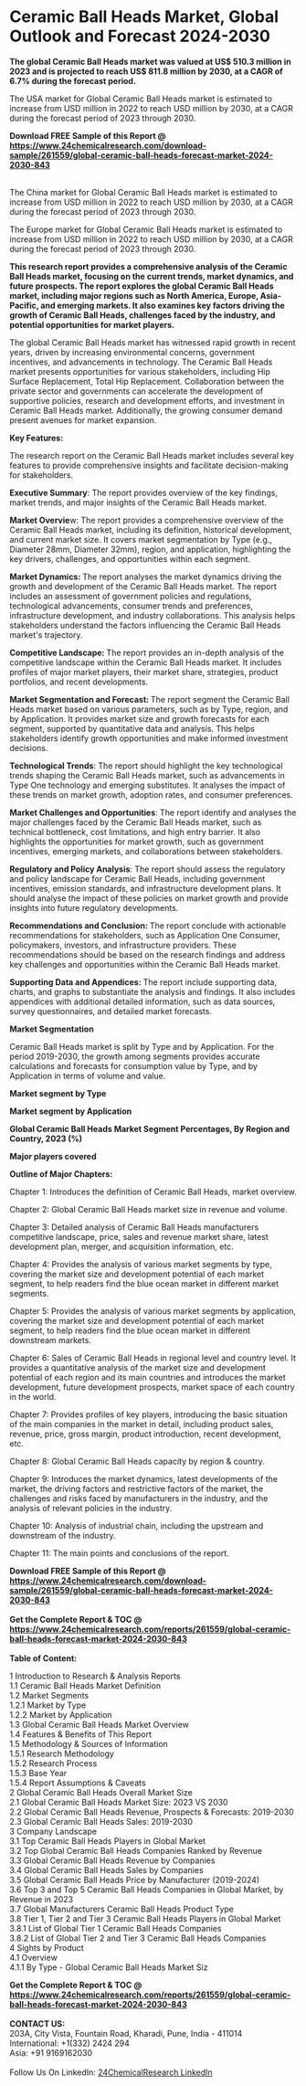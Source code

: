 <h1>Ceramic Ball Heads Market, Global Outlook and Forecast 2024-2030</h1><p><strong>The global Ceramic Ball Heads market was valued at US$ 510.3 million in 2023 and is projected to reach US$ 811.8 million by 2030, at a CAGR of 6.7% during the forecast period.</strong></p><p>
</p><p>The USA market for Global Ceramic Ball Heads market is estimated to increase from USD million in 2022 to reach USD million by 2030, at a CAGR during the forecast period of 2023 through 2030.</p><div><b>Download FREE Sample of this Report @ 
            <a href="https://www.24chemicalresearch.com/download-sample/261559/global-ceramic-ball-heads-forecast-market-2024-2030-843">
            https://www.24chemicalresearch.com/download-sample/261559/global-ceramic-ball-heads-forecast-market-2024-2030-843</a></b></div><br><p>
</p><p>The China market for Global Ceramic Ball Heads market is estimated to increase from USD million in 2022 to reach USD million by 2030, at a CAGR during the forecast period of 2023 through 2030.</p><p>
</p><p>The Europe market for Global Ceramic Ball Heads market is estimated to increase from USD million in 2022 to reach USD million by 2030, at a CAGR during the forecast period of 2023 through 2030.</p><p>
</p><p><strong>This research report provides a comprehensive analysis of the Ceramic Ball Heads market, focusing on the current trends, market dynamics, and future prospects. The report explores the global Ceramic Ball Heads market, including major regions such as North America, Europe, Asia-Pacific, and emerging markets. It also examines key factors driving the growth of Ceramic Ball Heads, challenges faced by the industry, and potential opportunities for market players.</strong></p><p>
The global Ceramic Ball Heads market has witnessed rapid growth in recent years, driven by increasing environmental concerns, government incentives, and advancements in technology. The Ceramic Ball Heads market presents opportunities for various stakeholders, including Hip Surface Replacement, Total Hip Replacement. Collaboration between the private sector and governments can accelerate the development of supportive policies, research and development efforts, and investment in Ceramic Ball Heads market. Additionally, the growing consumer demand present avenues for market expansion.</p><p>
<strong>Key Features:</strong></p><p>
The research report on the Ceramic Ball Heads market includes several key features to provide comprehensive insights and facilitate decision-making for stakeholders.</p><p>
<strong>Executive Summary</strong>: The report provides overview of the key findings, market trends, and major insights of the Ceramic Ball Heads market.</p><p>
<strong>Market Overvie</strong>w: The report provides a comprehensive overview of the Ceramic Ball Heads market, including its definition, historical development, and current market size. It covers market segmentation by Type (e.g., Diameter 28mm, Diameter 32mm), region, and application, highlighting the key drivers, challenges, and opportunities within each segment.</p><p>
<strong>Market Dynamics: </strong>The report analyses the market dynamics driving the growth and development of the Ceramic Ball Heads market. The report includes an assessment of government policies and regulations, technological advancements, consumer trends and preferences, infrastructure development, and industry collaborations. This analysis helps stakeholders understand the factors influencing the Ceramic Ball Heads market's trajectory.</p><p>
<strong>Competitive Landscape: </strong>The report provides an in-depth analysis of the competitive landscape within the Ceramic Ball Heads market. It includes profiles of major market players, their market share, strategies, product portfolios, and recent developments.</p><p>
<strong>Market Segmentation and Forecast: </strong>The report segment the Ceramic Ball Heads market based on various parameters, such as by Type, region, and by Application. It provides market size and growth forecasts for each segment, supported by quantitative data and analysis. This helps stakeholders identify growth opportunities and make informed investment decisions.</p><p>
<strong>Technological Trends</strong>: The report should highlight the key technological trends shaping the Ceramic Ball Heads market, such as advancements in Type One technology and emerging substitutes. It analyses the impact of these trends on market growth, adoption rates, and consumer preferences.</p><p>
<strong>Market Challenges and Opportunities</strong>: The report identify and analyses the major challenges faced by the Ceramic Ball Heads market, such as technical bottleneck, cost limitations, and high entry barrier. It also highlights the opportunities for market growth, such as government incentives, emerging markets, and collaborations between stakeholders.</p><p>
<strong>Regulatory and Policy Analysis</strong>: The report should assess the regulatory and policy landscape for Ceramic Ball Heads, including government incentives, emission standards, and infrastructure development plans. It should analyse the impact of these policies on market growth and provide insights into future regulatory developments.</p><p>
<strong>Recommendations and Conclusion: </strong>The report conclude with actionable recommendations for stakeholders, such as Application One Consumer, policymakers, investors, and infrastructure providers. These recommendations should be based on the research findings and address key challenges and opportunities within the Ceramic Ball Heads market.</p><p>
<strong>Supporting Data and Appendices: </strong>The report include supporting data, charts, and graphs to substantiate the analysis and findings. It also includes appendices with additional detailed information, such as data sources, survey questionnaires, and detailed market forecasts.</p><p>
<strong>Market Segmentation</strong></p><p>
Ceramic Ball Heads market is split by Type and by Application. For the period 2019-2030, the growth among segments provides accurate calculations and forecasts for consumption value by Type, and by Application in terms of volume and value.</p><p>
<strong>Market segment by Type</strong></p><p>
</p><p>
</p><p><strong>Market segment by Application</strong></p><p>
</p><p>
</p><p><strong>Global Ceramic Ball Heads Market Segment Percentages, By Region and Country, 2023 (%)</strong></p><p>
</p><p>
</p><p><strong>Major players covered</strong></p><p>
</p><p>
</p><p><strong>Outline of Major Chapters:</strong></p><p>
Chapter 1: Introduces the definition of Ceramic Ball Heads, market overview.</p><p>
Chapter 2: Global Ceramic Ball Heads market size in revenue and volume.</p><p>
Chapter 3: Detailed analysis of Ceramic Ball Heads manufacturers competitive landscape, price, sales and revenue market share, latest development plan, merger, and acquisition information, etc.</p><p>
Chapter 4: Provides the analysis of various market segments by type, covering the market size and development potential of each market segment, to help readers find the blue ocean market in different market segments.</p><p>
Chapter 5: Provides the analysis of various market segments by application, covering the market size and development potential of each market segment, to help readers find the blue ocean market in different downstream markets.</p><p>
Chapter 6: Sales of Ceramic Ball Heads in regional level and country level. It provides a quantitative analysis of the market size and development potential of each region and its main countries and introduces the market development, future development prospects, market space of each country in the world.</p><p>
Chapter 7: Provides profiles of key players, introducing the basic situation of the main companies in the market in detail, including product sales, revenue, price, gross margin, product introduction, recent development, etc.</p><p>
Chapter 8: Global Ceramic Ball Heads capacity by region &amp; country.</p><p>
Chapter 9: Introduces the market dynamics, latest developments of the market, the driving factors and restrictive factors of the market, the challenges and risks faced by manufacturers in the industry, and the analysis of relevant policies in the industry.</p><p>
Chapter 10: Analysis of industrial chain, including the upstream and downstream of the industry.</p><p>
Chapter 11: The main points and conclusions of the report.</p><div><b>Download FREE Sample of this Report @ 
            <a href="https://www.24chemicalresearch.com/download-sample/261559/global-ceramic-ball-heads-forecast-market-2024-2030-843">
            https://www.24chemicalresearch.com/download-sample/261559/global-ceramic-ball-heads-forecast-market-2024-2030-843</a></b></div><br><div><b>Get the Complete Report & TOC @ 
            <a href="https://www.24chemicalresearch.com/reports/261559/global-ceramic-ball-heads-forecast-market-2024-2030-843">
            https://www.24chemicalresearch.com/reports/261559/global-ceramic-ball-heads-forecast-market-2024-2030-843</a></b></div><br>
            <b>Table of Content:</b><p>1 Introduction to Research & Analysis Reports<br />
    1.1 Ceramic Ball Heads Market Definition<br />
    1.2 Market Segments<br />
        1.2.1 Market by Type<br />
        1.2.2 Market by Application<br />
    1.3 Global Ceramic Ball Heads Market Overview<br />
    1.4 Features & Benefits of This Report<br />
    1.5 Methodology & Sources of Information<br />
        1.5.1 Research Methodology<br />
        1.5.2 Research Process<br />
        1.5.3 Base Year<br />
        1.5.4 Report Assumptions & Caveats<br />
2 Global Ceramic Ball Heads Overall Market Size<br />
    2.1 Global Ceramic Ball Heads Market Size: 2023 VS 2030<br />
    2.2 Global Ceramic Ball Heads Revenue, Prospects & Forecasts: 2019-2030<br />
    2.3 Global Ceramic Ball Heads Sales: 2019-2030<br />
3 Company Landscape<br />
    3.1 Top Ceramic Ball Heads Players in Global Market<br />
    3.2 Top Global Ceramic Ball Heads Companies Ranked by Revenue<br />
    3.3 Global Ceramic Ball Heads Revenue by Companies<br />
    3.4 Global Ceramic Ball Heads Sales by Companies<br />
    3.5 Global Ceramic Ball Heads Price by Manufacturer (2019-2024)<br />
    3.6 Top 3 and Top 5 Ceramic Ball Heads Companies in Global Market, by Revenue in 2023<br />
    3.7 Global Manufacturers Ceramic Ball Heads Product Type<br />
    3.8 Tier 1, Tier 2 and Tier 3 Ceramic Ball Heads Players in Global Market<br />
        3.8.1 List of Global Tier 1 Ceramic Ball Heads Companies<br />
        3.8.2 List of Global Tier 2 and Tier 3 Ceramic Ball Heads Companies<br />
4 Sights by Product<br />
    4.1 Overview<br />
        4.1.1 By Type - Global Ceramic Ball Heads Market Siz</p><div><b>Get the Complete Report & TOC @ 
            <a href="https://www.24chemicalresearch.com/reports/261559/global-ceramic-ball-heads-forecast-market-2024-2030-843">
            https://www.24chemicalresearch.com/reports/261559/global-ceramic-ball-heads-forecast-market-2024-2030-843</a></b></div><br><b>CONTACT US:</b><br>
            203A, City Vista, Fountain Road, Kharadi, Pune, India - 411014<br>
            International: +1(332) 2424 294<br>
            Asia: +91 9169162030 <br><br>
            Follow Us On LinkedIn: <a href="https://www.linkedin.com/company/24chemicalresearch/">24ChemicalResearch LinkedIn</a>